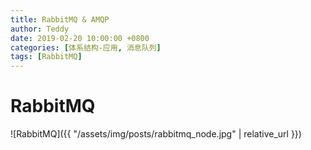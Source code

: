 ```yaml
---
title: RabbitMQ & AMQP
author: Teddy
date: 2019-02-20 10:00:00 +0800
categories: [体系结构-应用, 消息队列]
tags: [RabbitMQ]
---
```


# RabbitMQ

![RabbitMQ]({{ "/assets/img/posts/rabbitmq_node.jpg" | relative_url }})